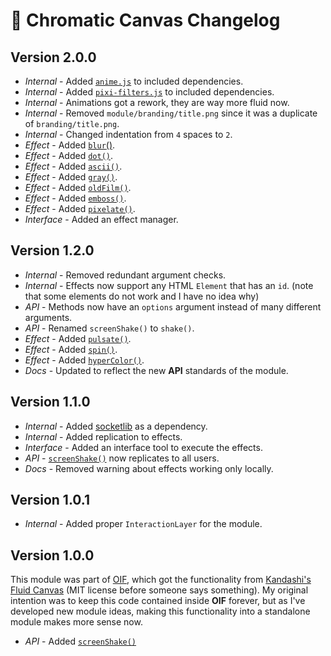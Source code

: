 # 🎴 Chromatic Canvas Changelog

## Version 2.0.0

- *Internal* - Added [`anime.js`](https://github.com/juliangarnier/anime) to included dependencies.
- *Internal* - Added [`pixi-filters.js`](https://github.com/pixijs/filters) to included dependencies.
- *Internal* - Animations got a rework, they are way more fluid now.
- *Internal* - Removed `module/branding/title.png` since it was a duplicate of `branding/title.png`.
- *Internal* - Changed indentation from `4` spaces to `2`.
- *Effect* - Added [`blur`()]().
- *Effect* - Added [`dot()`]().
- *Effect* - Added [`ascii()`]().
- *Effect* - Added [`gray()`]().
- *Effect* - Added [`oldFilm()`]().
- *Effect* - Added [`emboss()`]().
- *Effect* - Added [`pixelate()`]().
- *Interface* - Added an effect manager.

## Version 1.2.0

- *Internal* - Removed redundant argument checks.
- *Internal* - Effects now support any HTML `Element` that has an `id`. (note that some elements do not work and I have no idea why)
- *API* - Methods now have an `options` argument instead of many different arguments.
- *API* - Renamed `screenShake()` to `shake()`.
- *Effect* - Added [`pulsate()`](https://docs.rpgmadesimple.com/FVTT-ChromaticCanvas/#/apiReference?id=pulsate).
- *Effect* - Added [`spin()`](https://docs.rpgmadesimple.com/FVTT-ChromaticCanvas/#/apiReference?id=spin).
- *Effect* - Added [`hyperColor()`](https://docs.rpgmadesimple.com/FVTT-ChromaticCanvas/#/apiReference?id=hyper-color).
- *Docs* - Updated to reflect the new **API** standards of the module.

## Version 1.1.0

- *Internal* - Added [socketlib](https://foundryvtt.com/packages/socketlib) as a dependency.
- *Internal* - Added replication to effects.
- *Interface* - Added an interface tool to execute the effects.
- *API* - [`screenShake()`](https://docs.rpgmadesimple.com/FVTT-ChromaticCanvas/#/apiReference?id=shake) now replicates to all users.
- *Docs* - Removed warning about effects working only locally.

## Version 1.0.1

- *Internal* - Added proper `InteractionLayer` for the module.

## Version 1.0.0

This module was part of [OIF](https://foundryvtt.com/packages/object-interaction-fx), which got the functionality from [Kandashi's Fluid Canvas](https://github.com/kandashi/kandashis-fluid-canvas) (MIT license before someone says something). My original intention was to keep this code contained inside **OIF** forever, but as I've developed new module ideas, making this functionality into a standalone module makes more sense now.

- *API* - Added [`screenShake()`](https://docs.rpgmadesimple.com/FVTT-ChromaticCanvas/#/apiReference?id=shake)

##
